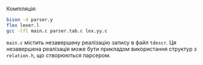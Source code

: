 Компіляція:

```bash
bison -d parser.y
flex lexer.l
gcc -lfl main.c parser.tab.c lex.yy.c
```

`main.c` містить незавершену реалізацію запису в файл `tdescr`.
Ця незавершена реалізація може бути прикладом використання структур з `relation.h`,
що створюються парсером.
